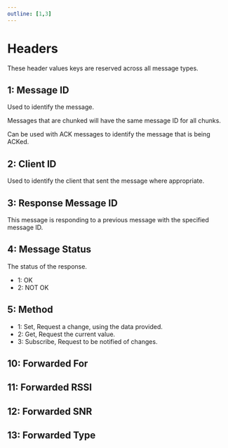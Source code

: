 ```yaml
---
outline: [1,3]
---
```


<script setup>
import ProtocolHeaders from '../../components/ProtocolHeaders.vue'
import GenerateConsts from '../../components/GenerateConsts.vue'
</script>

# Headers

These header values keys are reserved across all message types.

<ProtocolHeaders/>

## 1: Message ID

Used to identify the message.

Messages that are chunked will have the same message ID for all chunks.

Can be used with ACK messages to identify the message that is being ACKed.

## 2: Client ID

Used to identify the client that sent the message where appropriate.

## 3: Response Message ID

This message is responding to a previous message with the specified message ID.

## 4: Message Status

The status of the response.

 - 1: OK
 - 2: NOT OK

## 5: Method

- 1: Set, Request a change, using the data provided.
- 2: Get, Request the current value.
- 3: Subscribe, Request to be notified of changes.

## 10: Forwarded For
## 11: Forwarded RSSI
## 12: Forwarded SNR
## 13: Forwarded Type

